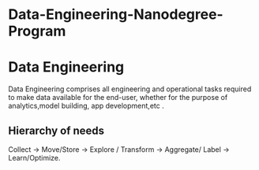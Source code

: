 # Data-Engineering-Nanodegree-Program




# Data Engineering

Data Engineering comprises all engineering and operational tasks required to make data available for the end-user, whether for the purpose of analytics,model building, app development,etc .

## Hierarchy of needs

Collect -> Move/Store -> Explore / Transform -> Aggregate/ Label -> Learn/Optimize.